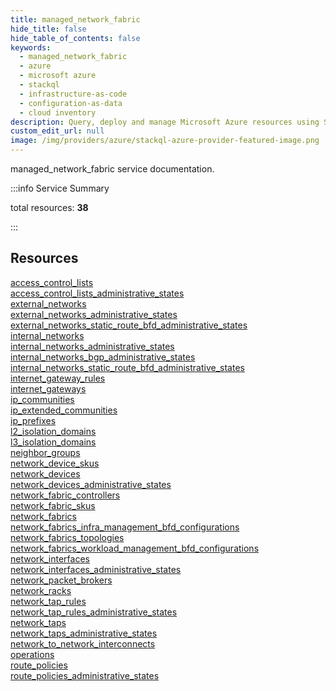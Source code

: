 ```yaml
---
title: managed_network_fabric
hide_title: false
hide_table_of_contents: false
keywords:
  - managed_network_fabric
  - azure
  - microsoft azure
  - stackql
  - infrastructure-as-code
  - configuration-as-data
  - cloud inventory
description: Query, deploy and manage Microsoft Azure resources using SQL
custom_edit_url: null
image: /img/providers/azure/stackql-azure-provider-featured-image.png
---
```


managed_network_fabric service documentation.

:::info Service Summary

<div class="row">
<div class="providerDocColumn">
<span>total resources:&nbsp;<b>38</b></span><br />
</div>
</div>

:::

## Resources
<div class="row">
<div class="providerDocColumn">
<a href="/providers/azure/managed_network_fabric/access_control_lists/">access_control_lists</a><br />
<a href="/providers/azure/managed_network_fabric/access_control_lists_administrative_states/">access_control_lists_administrative_states</a><br />
<a href="/providers/azure/managed_network_fabric/external_networks/">external_networks</a><br />
<a href="/providers/azure/managed_network_fabric/external_networks_administrative_states/">external_networks_administrative_states</a><br />
<a href="/providers/azure/managed_network_fabric/external_networks_static_route_bfd_administrative_states/">external_networks_static_route_bfd_administrative_states</a><br />
<a href="/providers/azure/managed_network_fabric/internal_networks/">internal_networks</a><br />
<a href="/providers/azure/managed_network_fabric/internal_networks_administrative_states/">internal_networks_administrative_states</a><br />
<a href="/providers/azure/managed_network_fabric/internal_networks_bgp_administrative_states/">internal_networks_bgp_administrative_states</a><br />
<a href="/providers/azure/managed_network_fabric/internal_networks_static_route_bfd_administrative_states/">internal_networks_static_route_bfd_administrative_states</a><br />
<a href="/providers/azure/managed_network_fabric/internet_gateway_rules/">internet_gateway_rules</a><br />
<a href="/providers/azure/managed_network_fabric/internet_gateways/">internet_gateways</a><br />
<a href="/providers/azure/managed_network_fabric/ip_communities/">ip_communities</a><br />
<a href="/providers/azure/managed_network_fabric/ip_extended_communities/">ip_extended_communities</a><br />
<a href="/providers/azure/managed_network_fabric/ip_prefixes/">ip_prefixes</a><br />
<a href="/providers/azure/managed_network_fabric/l2_isolation_domains/">l2_isolation_domains</a><br />
<a href="/providers/azure/managed_network_fabric/l3_isolation_domains/">l3_isolation_domains</a><br />
<a href="/providers/azure/managed_network_fabric/neighbor_groups/">neighbor_groups</a><br />
<a href="/providers/azure/managed_network_fabric/network_device_skus/">network_device_skus</a><br />
<a href="/providers/azure/managed_network_fabric/network_devices/">network_devices</a>
</div>
<div class="providerDocColumn">
<a href="/providers/azure/managed_network_fabric/network_devices_administrative_states/">network_devices_administrative_states</a><br />
<a href="/providers/azure/managed_network_fabric/network_fabric_controllers/">network_fabric_controllers</a><br />
<a href="/providers/azure/managed_network_fabric/network_fabric_skus/">network_fabric_skus</a><br />
<a href="/providers/azure/managed_network_fabric/network_fabrics/">network_fabrics</a><br />
<a href="/providers/azure/managed_network_fabric/network_fabrics_infra_management_bfd_configurations/">network_fabrics_infra_management_bfd_configurations</a><br />
<a href="/providers/azure/managed_network_fabric/network_fabrics_topologies/">network_fabrics_topologies</a><br />
<a href="/providers/azure/managed_network_fabric/network_fabrics_workload_management_bfd_configurations/">network_fabrics_workload_management_bfd_configurations</a><br />
<a href="/providers/azure/managed_network_fabric/network_interfaces/">network_interfaces</a><br />
<a href="/providers/azure/managed_network_fabric/network_interfaces_administrative_states/">network_interfaces_administrative_states</a><br />
<a href="/providers/azure/managed_network_fabric/network_packet_brokers/">network_packet_brokers</a><br />
<a href="/providers/azure/managed_network_fabric/network_racks/">network_racks</a><br />
<a href="/providers/azure/managed_network_fabric/network_tap_rules/">network_tap_rules</a><br />
<a href="/providers/azure/managed_network_fabric/network_tap_rules_administrative_states/">network_tap_rules_administrative_states</a><br />
<a href="/providers/azure/managed_network_fabric/network_taps/">network_taps</a><br />
<a href="/providers/azure/managed_network_fabric/network_taps_administrative_states/">network_taps_administrative_states</a><br />
<a href="/providers/azure/managed_network_fabric/network_to_network_interconnects/">network_to_network_interconnects</a><br />
<a href="/providers/azure/managed_network_fabric/operations/">operations</a><br />
<a href="/providers/azure/managed_network_fabric/route_policies/">route_policies</a><br />
<a href="/providers/azure/managed_network_fabric/route_policies_administrative_states/">route_policies_administrative_states</a>
</div>
</div>